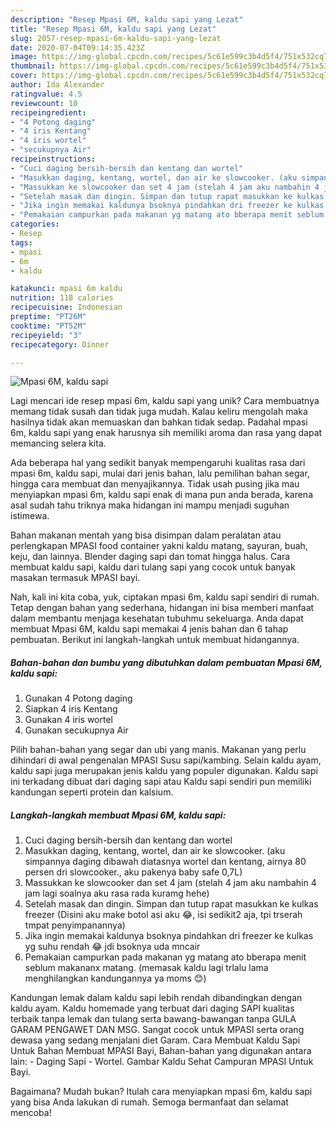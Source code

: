 ```yaml
---
description: "Resep Mpasi 6M, kaldu sapi yang Lezat"
title: "Resep Mpasi 6M, kaldu sapi yang Lezat"
slug: 2057-resep-mpasi-6m-kaldu-sapi-yang-lezat
date: 2020-07-04T09:14:35.423Z
image: https://img-global.cpcdn.com/recipes/5c61e599c3b4d5f4/751x532cq70/mpasi-6m-kaldu-sapi-foto-resep-utama.jpg
thumbnail: https://img-global.cpcdn.com/recipes/5c61e599c3b4d5f4/751x532cq70/mpasi-6m-kaldu-sapi-foto-resep-utama.jpg
cover: https://img-global.cpcdn.com/recipes/5c61e599c3b4d5f4/751x532cq70/mpasi-6m-kaldu-sapi-foto-resep-utama.jpg
author: Ida Alexander
ratingvalue: 4.5
reviewcount: 10
recipeingredient:
- "4 Potong daging"
- "4 iris Kentang"
- "4 iris wortel"
- "secukupnya Air"
recipeinstructions:
- "Cuci daging bersih-bersih dan kentang dan wortel"
- "Masukkan daging, kentang, wortel, dan air ke slowcooker. (aku simpannya daging dibawah diatasnya wortel dan kentang, airnya 80 persen dri slowcooker., aku pakenya baby safe 0,7L)"
- "Massukkan ke slowcooker dan set 4 jam (stelah 4 jam aku nambahin 4 jam lagi soalnya aku rasa rada kuramg hehe)"
- "Setelah masak dan dingin. Simpan dan tutup rapat masukkan ke kulkas freezer (Disini aku make botol asi aku 😂, isi sedikit2 aja, tpi trserah tmpat penyimpanannya)"
- "Jika ingin memakai kaldunya bsoknya pindahkan dri freezer ke kulkas yg suhu rendah 😂 jdi bsoknya uda mncair"
- "Pemakaian campurkan pada makanan yg matang ato bberapa menit seblum makananx matang. (memasak kaldu lagi trlalu lama menghilangkan kandungannya ya moms 😊)"
categories:
- Resep
tags:
- mpasi
- 6m
- kaldu

katakunci: mpasi 6m kaldu 
nutrition: 118 calories
recipecuisine: Indonesian
preptime: "PT26M"
cooktime: "PT52M"
recipeyield: "3"
recipecategory: Dinner

---
```



![Mpasi 6M, kaldu sapi](https://img-global.cpcdn.com/recipes/5c61e599c3b4d5f4/751x532cq70/mpasi-6m-kaldu-sapi-foto-resep-utama.jpg)

Lagi mencari ide resep mpasi 6m, kaldu sapi yang unik? Cara membuatnya memang tidak susah dan tidak juga mudah. Kalau keliru mengolah maka hasilnya tidak akan memuaskan dan bahkan tidak sedap. Padahal mpasi 6m, kaldu sapi yang enak harusnya sih memiliki aroma dan rasa yang dapat memancing selera kita.

Ada beberapa hal yang sedikit banyak mempengaruhi kualitas rasa dari mpasi 6m, kaldu sapi, mulai dari jenis bahan, lalu pemilihan bahan segar, hingga cara membuat dan menyajikannya. Tidak usah pusing jika mau menyiapkan mpasi 6m, kaldu sapi enak di mana pun anda berada, karena asal sudah tahu triknya maka hidangan ini mampu menjadi suguhan istimewa.

Bahan makanan mentah yang bisa disimpan dalam peralatan atau perlengkapan MPASI food container yakni kaldu matang, sayuran, buah, keju, dan lainnya. Blender daging sapi dan tomat hingga halus. Cara membuat kaldu sapi, kaldu dari tulang sapi yang cocok untuk banyak masakan termasuk MPASI bayi.


Nah, kali ini kita coba, yuk, ciptakan mpasi 6m, kaldu sapi sendiri di rumah. Tetap dengan bahan yang sederhana, hidangan ini bisa memberi manfaat dalam membantu menjaga kesehatan tubuhmu sekeluarga. Anda dapat membuat Mpasi 6M, kaldu sapi memakai 4 jenis bahan dan 6 tahap pembuatan. Berikut ini langkah-langkah untuk membuat hidangannya.

<!--inarticleads1-->

##### Bahan-bahan dan bumbu yang dibutuhkan dalam pembuatan Mpasi 6M, kaldu sapi:

1. Gunakan 4 Potong daging
1. Siapkan 4 iris Kentang
1. Gunakan 4 iris wortel
1. Gunakan secukupnya Air


Pilih bahan-bahan yang segar dan ubi yang manis. Makanan yang perlu dihindari di awal pengenalan MPASI Susu sapi/kambing. Selain kaldu ayam, kaldu sapi juga merupakan jenis kaldu yang populer digunakan. Kaldu sapi ini terkadang dibuat dari daging sapi atau Kaldu sapi sendiri pun memiliki kandungan seperti protein dan kalsium. 

<!--inarticleads2-->

##### Langkah-langkah membuat Mpasi 6M, kaldu sapi:

1. Cuci daging bersih-bersih dan kentang dan wortel
1. Masukkan daging, kentang, wortel, dan air ke slowcooker. (aku simpannya daging dibawah diatasnya wortel dan kentang, airnya 80 persen dri slowcooker., aku pakenya baby safe 0,7L)
1. Massukkan ke slowcooker dan set 4 jam (stelah 4 jam aku nambahin 4 jam lagi soalnya aku rasa rada kuramg hehe)
1. Setelah masak dan dingin. Simpan dan tutup rapat masukkan ke kulkas freezer (Disini aku make botol asi aku 😂, isi sedikit2 aja, tpi trserah tmpat penyimpanannya)
1. Jika ingin memakai kaldunya bsoknya pindahkan dri freezer ke kulkas yg suhu rendah 😂 jdi bsoknya uda mncair
1. Pemakaian campurkan pada makanan yg matang ato bberapa menit seblum makananx matang. (memasak kaldu lagi trlalu lama menghilangkan kandungannya ya moms 😊)


Kandungan lemak dalam kaldu sapi lebih rendah dibandingkan dengan kaldu ayam. Kaldu homemade yang terbuat dari daging SAPI kualitas terbaik tanpa lemak dan tulang serta bawang-bawangan tanpa GULA GARAM PENGAWET DAN MSG. Sangat cocok untuk MPASI serta orang dewasa yang sedang menjalani diet Garam. Cara Membuat Kaldu Sapi Untuk Bahan Membuat MPASI Bayi, Bahan-bahan yang digunakan antara lain: - Daging Sapi - Wortel. Gambar Kaldu Sehat Campuran MPASI Untuk Bayi. 

Bagaimana? Mudah bukan? Itulah cara menyiapkan mpasi 6m, kaldu sapi yang bisa Anda lakukan di rumah. Semoga bermanfaat dan selamat mencoba!
